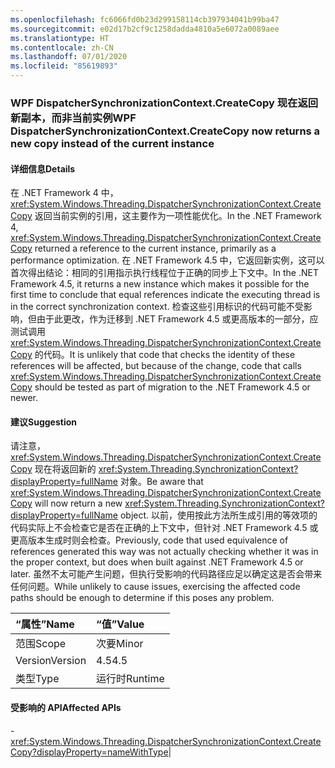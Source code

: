 ```yaml
---
ms.openlocfilehash: fc6066fd0b23d299158114cb397934041b99ba47
ms.sourcegitcommit: e02d17b2cf9c1258dadda4810a5e6072a0089aee
ms.translationtype: HT
ms.contentlocale: zh-CN
ms.lasthandoff: 07/01/2020
ms.locfileid: "85619893"
---
```

### <a name="wpf-dispatchersynchronizationcontextcreatecopy-now-returns-a-new-copy-instead-of-the-current-instance"></a><span data-ttu-id="2cdc8-101">WPF DispatcherSynchronizationContext.CreateCopy 现在返回新副本，而非当前实例</span><span class="sxs-lookup"><span data-stu-id="2cdc8-101">WPF DispatcherSynchronizationContext.CreateCopy now returns a new copy instead of the current instance</span></span>

#### <a name="details"></a><span data-ttu-id="2cdc8-102">详细信息</span><span class="sxs-lookup"><span data-stu-id="2cdc8-102">Details</span></span>

<span data-ttu-id="2cdc8-103">在 .NET Framework 4 中，<xref:System.Windows.Threading.DispatcherSynchronizationContext.CreateCopy> 返回当前实例的引用，这主要作为一项性能优化。</span><span class="sxs-lookup"><span data-stu-id="2cdc8-103">In the .NET Framework 4, <xref:System.Windows.Threading.DispatcherSynchronizationContext.CreateCopy> returned a reference to the current instance, primarily as a performance optimization.</span></span> <span data-ttu-id="2cdc8-104">在 .NET Framework 4.5 中，它返回新实例，这可以首次得出结论：相同的引用指示执行线程位于正确的同步上下文中。</span><span class="sxs-lookup"><span data-stu-id="2cdc8-104">In the .NET Framework 4.5, it returns a new instance which makes it possible for the first time to conclude that equal references indicate the executing thread is in the correct synchronization context.</span></span>  <span data-ttu-id="2cdc8-105">检查这些引用标识的代码可能不受影响，但由于此更改，作为迁移到 .NET Framework 4.5 或更高版本的一部分，应测试调用 <xref:System.Windows.Threading.DispatcherSynchronizationContext.CreateCopy> 的代码。</span><span class="sxs-lookup"><span data-stu-id="2cdc8-105">It is unlikely that code that checks the identity of these references will be affected, but because of the change, code that calls <xref:System.Windows.Threading.DispatcherSynchronizationContext.CreateCopy> should be tested as part of migration to the .NET Framework 4.5 or newer.</span></span>

#### <a name="suggestion"></a><span data-ttu-id="2cdc8-106">建议</span><span class="sxs-lookup"><span data-stu-id="2cdc8-106">Suggestion</span></span>

<span data-ttu-id="2cdc8-107">请注意，<xref:System.Windows.Threading.DispatcherSynchronizationContext.CreateCopy> 现在将返回新的 <xref:System.Threading.SynchronizationContext?displayProperty=fullName> 对象。</span><span class="sxs-lookup"><span data-stu-id="2cdc8-107">Be aware that <xref:System.Windows.Threading.DispatcherSynchronizationContext.CreateCopy> will now return a new <xref:System.Threading.SynchronizationContext?displayProperty=fullName> object.</span></span> <span data-ttu-id="2cdc8-108">以前，使用按此方法所生成引用的等效项的代码实际上不会检查它是否在正确的上下文中，但针对 .NET Framework 4.5 或更高版本生成时则会检查。</span><span class="sxs-lookup"><span data-stu-id="2cdc8-108">Previously, code that used equivalence of references generated this way was not actually checking whether it was in the proper context, but does when built against .NET Framework 4.5 or later.</span></span>  <span data-ttu-id="2cdc8-109">虽然不太可能产生问题，但执行受影响的代码路径应足以确定这是否会带来任何问题。</span><span class="sxs-lookup"><span data-stu-id="2cdc8-109">While unlikely to cause issues, exercising the affected code paths should be enough to determine if this poses any problem.</span></span>

| <span data-ttu-id="2cdc8-110">“属性”</span><span class="sxs-lookup"><span data-stu-id="2cdc8-110">Name</span></span>    | <span data-ttu-id="2cdc8-111">“值”</span><span class="sxs-lookup"><span data-stu-id="2cdc8-111">Value</span></span>       |
|:--------|:------------|
| <span data-ttu-id="2cdc8-112">范围</span><span class="sxs-lookup"><span data-stu-id="2cdc8-112">Scope</span></span>   |<span data-ttu-id="2cdc8-113">次要</span><span class="sxs-lookup"><span data-stu-id="2cdc8-113">Minor</span></span>|
|<span data-ttu-id="2cdc8-114">Version</span><span class="sxs-lookup"><span data-stu-id="2cdc8-114">Version</span></span>|<span data-ttu-id="2cdc8-115">4.5</span><span class="sxs-lookup"><span data-stu-id="2cdc8-115">4.5</span></span>|
|<span data-ttu-id="2cdc8-116">类型</span><span class="sxs-lookup"><span data-stu-id="2cdc8-116">Type</span></span>|<span data-ttu-id="2cdc8-117">运行时</span><span class="sxs-lookup"><span data-stu-id="2cdc8-117">Runtime</span></span>

#### <a name="affected-apis"></a><span data-ttu-id="2cdc8-118">受影响的 API</span><span class="sxs-lookup"><span data-stu-id="2cdc8-118">Affected APIs</span></span>

-<xref:System.Windows.Threading.DispatcherSynchronizationContext.CreateCopy?displayProperty=nameWithType></li></ul>|
